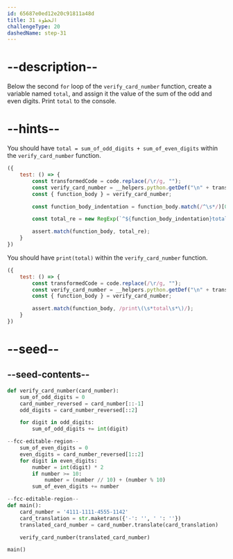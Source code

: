 ```yaml
---
id: 65687e0ed12e20c91811a48d
title: الخطوة 31
challengeType: 20
dashedName: step-31
---
```


# --description--

Below the second `for` loop of the `verify_card_number` function, create a variable named `total`, and assign it the value of the sum of the odd and even digits. Print `total` to the console.

# --hints--

You should have `total = sum_of_odd_digits + sum_of_even_digits` within the `verify_card_number` function.

```js
({
    test: () => {
        const transformedCode = code.replace(/\r/g, "");
        const verify_card_number = __helpers.python.getDef("\n" + transformedCode, "verify_card_number");
        const { function_body } = verify_card_number;

        const function_body_indentation = function_body.match(/^\s*/)[0];

        const total_re = new RegExp(`^${function_body_indentation}total\\s*=\\s*(sum_of_odd_digits\\s*\\+\\s*sum_of_even_digits|sum_of_even_digits\\s*\\+\\s*sum_of_odd_digits)`, "m");

        assert.match(function_body, total_re);
    }
})
```

You should have `print(total)` within the `verify_card_number` function.

```js
({
    test: () => {
        const transformedCode = code.replace(/\r/g, "");
        const verify_card_number = __helpers.python.getDef("\n" + transformedCode, "verify_card_number");
        const { function_body } = verify_card_number;

        assert.match(function_body, /print\(\s*total\s*\)/);
    }
})
```

# --seed--

## --seed-contents--

```py
def verify_card_number(card_number):
    sum_of_odd_digits = 0
    card_number_reversed = card_number[::-1]
    odd_digits = card_number_reversed[::2]

    for digit in odd_digits:
        sum_of_odd_digits += int(digit)

--fcc-editable-region--
    sum_of_even_digits = 0
    even_digits = card_number_reversed[1::2]
    for digit in even_digits:
        number = int(digit) * 2
        if number >= 10:
            number = (number // 10) + (number % 10)
        sum_of_even_digits += number

--fcc-editable-region--
def main():
    card_number = '4111-1111-4555-1142'
    card_translation = str.maketrans({'-': '', ' ': ''})
    translated_card_number = card_number.translate(card_translation)

    verify_card_number(translated_card_number)

main()
```
